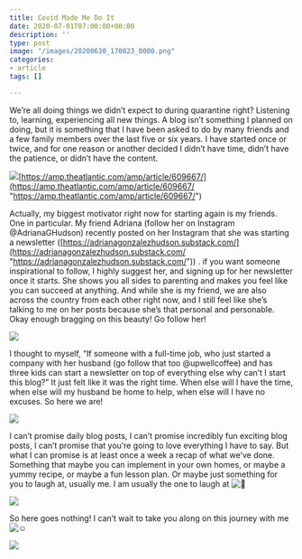 ```yaml
---
title: Covid Made Me Do It
date: 2020-07-01T07:00:00+00:00
description: ''
type: post
image: "/images/20200630_170023_0000.png"
categories:
- article
tags: []

---
```

We’re all doing things we didn’t expect to during quarantine right? Listening to, learning, experiencing all new things. A blog isn’t something I planned on doing, but it is something that I have been asked to do by many friends and a few family members over the last five or six years. I have started once or twice, and for one reason or another decided I didn’t have time, didn’t have the patience, or didn’t have the content.

![](https://cookcraftparent.files.wordpress.com/2020/06/original.jpg?w=720)[https://amp.theatlantic.com/amp/article/609667/](https://amp.theatlantic.com/amp/article/609667/ "https://amp.theatlantic.com/amp/article/609667/")

Actually, my biggest motivator right now for starting again is my friends. One in particular. My friend Adriana (follow her on Instagram @AdrianaGHudson) recently posted on her Instagram that she was starting a newsletter ([https://adrianagonzalezhudson.substack.com/](https://adrianagonzalezhudson.substack.com/ "https://adrianagonzalezhudson.substack.com/")) . if you want someone inspirational to follow, I highly suggest her, and signing up for her newsletter once it starts. She shows you all sides to parenting and makes you feel like you can succeed at anything. And while she is my friend, we are also across the country from each other right now, and I still feel like she’s talking to me on her posts because she’s that personal and personable. Okay enough bragging on this beauty! Go follow her!

![](https://cookcraftparent.files.wordpress.com/2020/06/screenshot_20200630-155611.png?w=748)

I thought to myself, “If someone with a full-time job, who just started a company with her husband (go follow that too @upwellcoffee) and has three kids can start a newsletter on top of everything else why can’t I start this blog?” It just felt like it was the right time. When else will I have the time, when else will my husband be home to help, when else will I have no excuses. So here we are!

![](https://cookcraftparent.files.wordpress.com/2020/06/wp-1593559930633.jpg?w=1024)

I can’t promise daily blog posts, I can’t promise incredibly fun exciting blog posts, I can’t promise that you’re going to love everything I have to say. But what I can promise is at least once a week a recap of what we’ve done. Something that maybe you can implement in your own homes, or maybe a yummy recipe, or maybe a fun lesson plan. Or maybe just something for you to laugh at, usually me. I am usually the one to laugh at ![🤣](https://s0.wp.com/wp-content/mu-plugins/wpcom-smileys/twemoji/2/svg/1f923.svg)

![](https://cookcraftparent.files.wordpress.com/2020/06/wp-1593560038055.jpg?w=605)

So here goes nothing! I can’t wait to take you along on this journey with me ![☺️](https://s0.wp.com/wp-content/mu-plugins/wpcom-smileys/twemoji/2/svg/263a.svg)

![](https://cookcraftparent.files.wordpress.com/2020/06/wp-1593559384697.jpg?w=853)